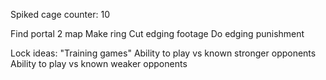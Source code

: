 Spiked cage counter: 10

Find portal 2 map
Make ring
Cut edging footage
Do edging punishment



Lock ideas:
"Training games"
Ability to play vs known stronger opponents
Ability to play vs known weaker opponents